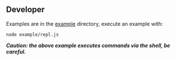 ## Developer

Examples are in the [example](/example) directory, execute an example with:

```
node example/repl.js
```

***Caution: the above example executes commands via the shell, be careful.***
